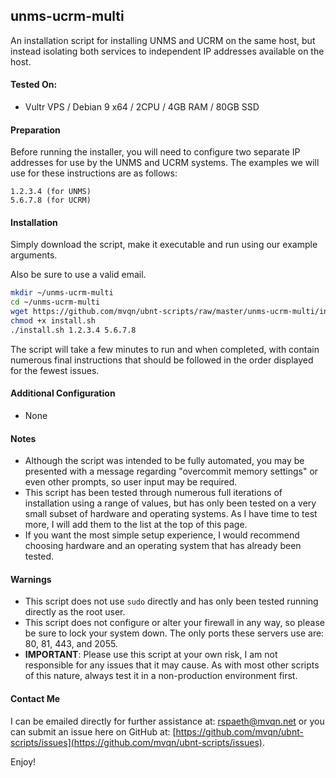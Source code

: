 ## unms-ucrm-multi
An installation script for installing UNMS and UCRM on the same host, but instead isolating both services to 
independent IP addresses available on the host.

#### Tested On:
- Vultr VPS / Debian 9 x64 / 2CPU / 4GB RAM / 80GB SSD  

#### Preparation

Before running the installer, you will need to configure two separate IP addresses for use by the UNMS and UCRM 
systems.  The examples we will use for these instructions are as follows:

```text
1.2.3.4 (for UNMS)
5.6.7.8 (for UCRM)
```

#### Installation

Simply download the script, make it executable and run using our example arguments.

Also be sure to use a valid email. 

```bash
mkdir ~/unms-ucrm-multi
cd ~/unms-ucrm-multi
wget https://github.com/mvqn/ubnt-scripts/raw/master/unms-ucrm-multi/install.sh
chmod +x install.sh
./install.sh 1.2.3.4 5.6.7.8
```

The script will take a few minutes to run and when completed, with contain numerous final instructions that should be
followed in the order displayed for the fewest issues.

#### Additional Configuration

- None

#### Notes

- Although the script was intended to be fully automated, you may be presented with a message regarding "overcommit
memory settings" or even other prompts, so user input may be required.
- This script has been tested through numerous full iterations of installation using a range of values, but has only
been tested on a very small subset of hardware and operating systems.  As I have time to test more, I will add them to
the list at the top of this page.
- If you want the most simple setup experience, I would recommend choosing hardware and an operating system that has
already been tested.

#### Warnings

- This script does not use `sudo` directly and has only been tested running directly as the root user.
- This script does not configure or alter your firewall in any way, so please be sure to lock your system down.  The
only ports these servers use are: 80, 81, 443, and 2055.
- **IMPORTANT**: Please use this script at your own risk, I am not responsible for any issues that it may cause.  As
with most other scripts of this nature, always test it in a non-production environment first.  

#### Contact Me

I can be emailed directly for further assistance at: [rspaeth@mvqn.net](mailto:rspaeth@mvqn.net) or you can submit an
issue here on GitHub at: [https://github.com/mvqn/ubnt-scripts/issues](https://github.com/mvqn/ubnt-scripts/issues).

Enjoy!